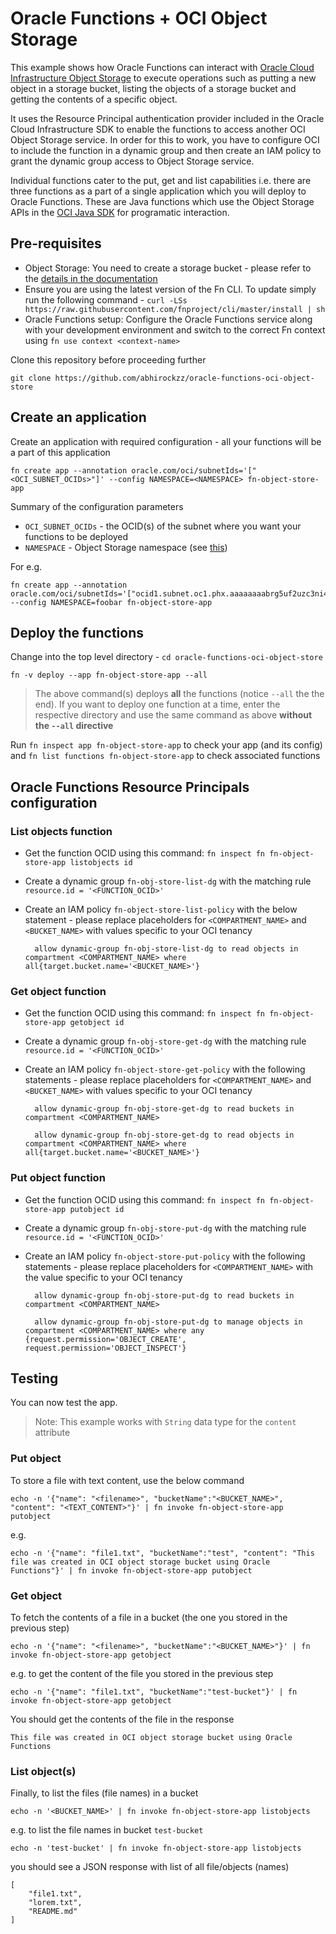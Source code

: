 # Oracle Functions + OCI Object Storage

This example shows how Oracle Functions can interact with [Oracle Cloud Infrastructure Object Storage](https://docs.cloud.oracle.com/iaas/Content/Object/Concepts/objectstorageoverview.htm) to execute operations such as putting a new object in a storage bucket, listing the objects of a storage bucket and getting the contents of a specific object. 

It uses the Resource Principal authentication provider included in the Oracle Cloud Infrastructure SDK to enable the functions to access another OCI Object Storage service. In order for this to work, you have to configure OCI to include the function in a dynamic group and then create an IAM policy to grant the dynamic group access to Object Storage service.


Individual functions cater to the put, get and list capabilities i.e. there are three functions as a part of a single application which you will deploy to Oracle Functions. These are Java functions which use the Object Storage APIs in the [OCI Java SDK](https://docs.cloud.oracle.com/iaas/Content/API/SDKDocs/javasdk.htm) for programatic interaction.

## Pre-requisites

- Object Storage: You need to create a storage bucket - please refer to the [details in the documentation](https://docs.cloud.oracle.com/iaas/Content/Object/Tasks/managingbuckets.htm?TocPath=Services%7CObject%20Storage%7C_____2)
- Ensure you are using the latest version of the Fn CLI. To update simply run the following command - `curl -LSs https://raw.githubusercontent.com/fnproject/cli/master/install | sh`
- Oracle Functions setup: Configure the Oracle Functions service along with your development environment and switch to the correct Fn context using `fn use context <context-name>` 

Clone this repository before proceeding further

	git clone https://github.com/abhirockzz/oracle-functions-oci-object-store

## Create an application

Create an application with required configuration - all your functions will be a part of this application

	fn create app --annotation oracle.com/oci/subnetIds='["<OCI_SUBNET_OCIDs>"]' --config NAMESPACE=<NAMESPACE> fn-object-store-app

Summary of the configuration parameters

- `OCI_SUBNET_OCIDs` - the OCID(s) of the subnet where you want your functions to be deployed
- `NAMESPACE` - Object Storage namespace (see [this](https://docs.cloud.oracle.com/iaas/Content/Object/Tasks/understandingnamespaces.htm))

For e.g.

	fn create app --annotation oracle.com/oci/subnetIds='["ocid1.subnet.oc1.phx.aaaaaaaabrg5uf2uzc3ni4jkz4vhqwprofmlmo2mpumnuddd7iandsfoobar"]' --config NAMESPACE=foobar fn-object-store-app

## Deploy the functions

Change into the top level directory - `cd oracle-functions-oci-object-store`

	fn -v deploy --app fn-object-store-app --all

> The above command(s) deploys **all** the functions (notice `--all` the the end). If you want to deploy one function at a time, enter the respective directory and use the same command as above **without the `--all` directive**

Run `fn inspect app fn-object-store-app` to check your app (and its config) and `fn list functions fn-object-store-app` to check associated functions

## Oracle Functions Resource Principals configuration

### List objects function

- Get the function OCID using this command: `fn inspect fn fn-object-store-app listobjects id`
- Create a dynamic group `fn-obj-store-list-dg` with the matching rule `resource.id = '<FUNCTION_OCID>'`
- Create an IAM policy `fn-object-store-list-policy` with the below statement - please replace placeholders for `<COMPARTMENT_NAME>` and `<BUCKET_NAME>` with values specific to your OCI tenancy

		allow dynamic-group fn-obj-store-list-dg to read objects in compartment <COMPARTMENT_NAME> where all{target.bucket.name='<BUCKET_NAME>'}

### Get object function

- Get the function OCID using this command: `fn inspect fn fn-object-store-app getobject id`
- Create a dynamic group `fn-obj-store-get-dg` with the matching rule `resource.id = '<FUNCTION_OCID>'`
- Create an IAM policy `fn-object-store-get-policy` with the following statements - please replace placeholders for `<COMPARTMENT_NAME>` and `<BUCKET_NAME>` with values specific to your OCI tenancy

		allow dynamic-group fn-obj-store-get-dg to read buckets in compartment <COMPARTMENT_NAME>
	
		allow dynamic-group fn-obj-store-get-dg to read objects in compartment <COMPARTMENT_NAME> where all{target.bucket.name='<BUCKET_NAME>'}

### Put object function

- Get the function OCID using this command: `fn inspect fn fn-object-store-app putobject id`
- Create a dynamic group `fn-obj-store-put-dg` with the matching rule `resource.id = '<FUNCTION_OCID>'`
- Create an IAM policy `fn-object-store-put-policy` with the following statements - please replace placeholders for `<COMPARTMENT_NAME>` with the value specific to your OCI tenancy

		allow dynamic-group fn-obj-store-put-dg to read buckets in compartment <COMPARTMENT_NAME> 

		allow dynamic-group fn-obj-store-put-dg to manage objects in compartment <COMPARTMENT_NAME> where any {request.permission='OBJECT_CREATE', request.permission='OBJECT_INSPECT'}

## Testing

You can now test the app.

> Note: This example works with `String` data type for the `content` attribute

### Put object

To store a file with text content, use the below command

	echo -n '{"name": "<filename>", "bucketName":"<BUCKET_NAME>", "content": "<TEXT_CONTENT>"}' | fn invoke fn-object-store-app putobject

e.g.

	echo -n '{"name": "file1.txt", "bucketName":"test", "content": "This file was created in OCI object storage bucket using Oracle Functions"}' | fn invoke fn-object-store-app putobject

### Get object

To fetch the contents of a file in a bucket (the one you stored in the previous step)

	echo -n '{"name": "<filename>", "bucketName":"<BUCKET_NAME>"}' | fn invoke fn-object-store-app getobject

e.g. to get the content of the file you stored in the previous step

	echo -n '{"name": "file1.txt", "bucketName":"test-bucket"}' | fn invoke fn-object-store-app getobject

You should get the contents of the file in the response

	This file was created in OCI object storage bucket using Oracle Functions

### List object(s)
	
Finally, to list the files (file names) in a bucket

	echo -n '<BUCKET_NAME>' | fn invoke fn-object-store-app listobjects

e.g. to list the file names in bucket `test-bucket` 

	echo -n 'test-bucket' | fn invoke fn-object-store-app listobjects

you should see a JSON response with list of all file/objects (names)

	[
	    "file1.txt",
	    "lorem.txt",
	    "README.md"
	]

